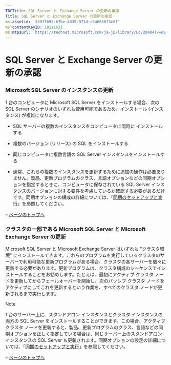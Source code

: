 ```yaml
---
TOCTitle: SQL Server と Exchange Server の更新の承認
Title: SQL Server と Exchange Server の更新の承認
ms:assetid: '3397f695-67be-4839-972d-c54665073c6f'
ms:contentKeyID: 18111631
ms:mtpsurl: 'https://technet.microsoft.com/ja-jp/library/Cc720484(v=WS.10)'
---
```


SQL Server と Exchange Server の更新の承認
==========================================

### Microsoft SQL Server のインスタンスの更新

1 台のコンピュータに Microsoft SQL Server をインストールする場合、次の SQL Server のシナリオのいずれも使用可能であるため、インストール (インスタンス) が複雑になります。

-   SQL サーバーの複数のインスタンスをコンピュータに同時に インストールする

-   複数のバージョン (リリース) の SQL をインストールする

-   同じコンピュータに複数言語の SQL Server インスタンスをインストールする

-   通常、これらの複数のインスタンスを更新するために追加の操作は必要ありません。製品、更新プログラムのクラス、言語オプションなどの同期オプションを指定するときに、コンピュータに保存されている SQL Server インスタンスのバージョンに対する要件を考慮しているか確認する必要があるだけです。同期オプションの構成の詳細については、「[同期のセットアップと実行](http://www.microsoft.com/japan/technet/prodtechnol/windowsserver2003/library/wsus/wsusoperationsguidetc/a5a006b4-24f6-49d9-bf9b-ceb05934c7ec.mspx)」を参照してください。

![](images/Cc720484.arrow_px_up(ja-jp,WS.10).gif) [ページのトップへ](#ctl00_rs1_eb1_panel1)

### クラスタの一部である Microsoft SQL Server と Microsoft Exchange Server の更新

Microsoft SQL Server と Microsoft Exchange Server はいずれも "クラスタ環境" にインストールできます。これらのプログラムを実行しているクラスタのサーバーで利用可能な更新プログラムがある場合、クラスタの各サーバーを個々に更新する必要があります。更新プログラムは、クラスタ構成のシーケンスでインストールすることをお勧めします。たとえば、最初にアクティブ クラスタ ノードを更新してからフェールオーバーを開始し、次のパッシブ クラスタ ノードをアクティブにしてこれを更新するという作業を、すべてのクラスタ ノードが更新されるまで実行します。

> [!NOTE]
> 1 台のサーバー上に、スタンドアロン インスタンスとクラスタ インスタンスの両方の SQL Server をインストールすることができます。この場合、アクティブ クラスタ ノードを更新すると、製品、更新プログラムのクラス、言語などの同期オプションを正しく指定している場合は、同じサーバー上のスタンドアロン インスタンスの SQL Server も更新されます。同期オプションの設定の詳細については、「[同期のセットアップと実行](http://www.microsoft.com/japan/technet/prodtechnol/windowsserver2003/library/wsus/wsusoperationsguidetc/a5a006b4-24f6-49d9-bf9b-ceb05934c7ec.mspx)」を参照してください。

![](images/Cc720484.arrow_px_up(ja-jp,WS.10).gif) [ページのトップへ](#ctl00_rs1_eb1_panel1)
